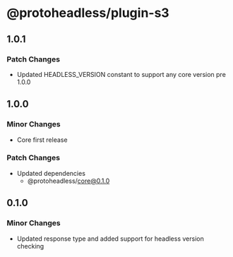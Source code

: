 # @protoheadless/plugin-s3

## 1.0.1

### Patch Changes

- Updated HEADLESS_VERSION constant to support any core version pre 1.0.0

## 1.0.0

### Minor Changes

- Core first release

### Patch Changes

- Updated dependencies
  - @protoheadless/core@0.1.0

## 0.1.0

### Minor Changes

- Updated response type and added support for headless version checking
